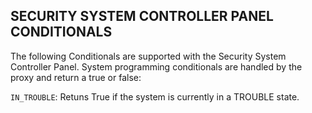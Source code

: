 ## SECURITY SYSTEM CONTROLLER PANEL CONDITIONALS

The following Conditionals are supported with the Security System Controller Panel. System programming conditionals are handled by the proxy and return a true or false:

`IN_TROUBLE`: Retuns True if the system is currently in a TROUBLE state.
